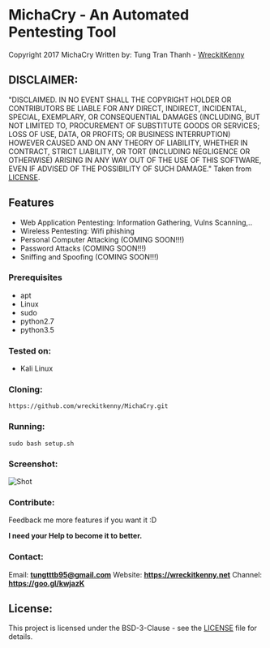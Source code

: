 # MichaCry - An Automated Pentesting Tool

Copyright 2017 MichaCry
Written by: Tung Tran Thanh - [WreckitKenny](https://github.com/wreckitkenny)


## DISCLAIMER: 

"DISCLAIMED. IN NO EVENT SHALL THE COPYRIGHT HOLDER OR CONTRIBUTORS BE LIABLE
FOR ANY DIRECT, INDIRECT, INCIDENTAL, SPECIAL, EXEMPLARY, OR CONSEQUENTIAL
DAMAGES (INCLUDING, BUT NOT LIMITED TO, PROCUREMENT OF SUBSTITUTE GOODS OR
SERVICES; LOSS OF USE, DATA, OR PROFITS; OR BUSINESS INTERRUPTION) HOWEVER
CAUSED AND ON ANY THEORY OF LIABILITY, WHETHER IN CONTRACT, STRICT LIABILITY,
OR TORT (INCLUDING NEGLIGENCE OR OTHERWISE) ARISING IN ANY WAY OUT OF THE USE
OF THIS SOFTWARE, EVEN IF ADVISED OF THE POSSIBILITY OF SUCH DAMAGE."
Taken from [LICENSE](LICENSE).

## Features 

- Web Application Pentesting: Information Gathering, Vulns Scanning,..
- Wireless Pentesting: Wifi phishing
- Personal Computer Attacking (COMING SOON!!!)
- Password Attacks (COMING SOON!!!)
- Sniffing and Spoofing (COMING SOON!!!)

### Prerequisites

* apt
* Linux
* sudo
* python2.7
* python3.5

### Tested on:

+ Kali Linux 

### Cloning:
```
https://github.com/wreckitkenny/MichaCry.git
```

### Running:
```
sudo bash setup.sh
```

### Screenshot:
![Shot](https://github.com/wreckitkenny/MichaCry/blob/master/screenshot.png)

### Contribute:
Feedback me more features if you want it :D

**I need your Help to become it to better.**

### Contact:
Email: **tungtttb95@gmail.com**
Website: **https://wreckitkenny.net**
Channel: **https://goo.gl/kwjazK**

## License:

This project is licensed under the BSD-3-Clause - see the [LICENSE](LICENSE) file for details.

